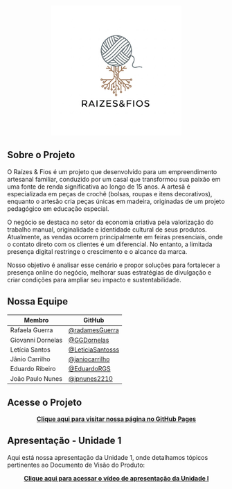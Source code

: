 <p align="center">
  <img src="https://github.com/mdsreq-fga-unb/REQ-2025.2-T01-RaizesFios/raw/gh-pages/image/logo_raizes%26fios.jpeg" alt="Logo Raízes & Fios" width="300">
</p>

## Sobre o Projeto

O Raízes & Fios é um projeto que desenvolvido para um empreendimento artesanal familiar, conduzido por um casal que transformou sua paixão em uma fonte de renda significativa ao longo de 15 anos. A artesã é especializada em peças de crochê (bolsas, roupas e itens decorativos), enquanto o artesão cria peças únicas em madeira, originadas de um projeto pedagógico em educação especial.   

O negócio se destaca no setor da economia criativa pela valorização do trabalho manual, originalidade e identidade cultural de seus produtos. Atualmente, as vendas ocorrem principalmente em feiras presenciais, onde o contato direto com os clientes é um diferencial. No entanto, a limitada presença digital restringe o crescimento e o alcance da marca.  

Nosso objetivo é analisar esse cenário e propor soluções para fortalecer a presença online do negócio, melhorar suas estratégias de divulgação e criar condições para ampliar seu impacto e sustentabilidade.  


## Nossa Equipe

| Membro | GitHub |
|--------|--------|
|Rafaela Guerra| [@radamesGuerra](https://github.com/radamesGuerra) |
|Giovanni Dornelas| [@GGDornelas](https://github.com/GGDornelas) |
|Letícia Santos| [@LeticiaSantosss](https://github.com/LeticiaSantosss) |
|Jânio Carrilho| [@janiocarrilho](https://github.com/janiocarrilho) |
|Eduardo Ribeiro| [@EduardoRGS](https://github.com/EduardoRGS) |
|João Paulo Nunes| [@jpnunes2210](https://github.com/jpnunes2210) |


## Acesse o Projeto

<div align="center">
  
**[Clique aqui para visitar nossa página no GitHub Pages](https://mdsreq-fga-unb.github.io/REQ-2025.2-T01-RaizesFios/)**

</div>


## Apresentação - Unidade 1

Aqui está nossa apresentação da Unidade 1, onde detalhamos tópicos pertinentes ao Documento de Visão do Produto:

<div align="center">
  
**[Clique aqui para acessar o vídeo de apresentação da Unidade I](https://unbbr.sharepoint.com/sites/Projeto-RequisitosdeSW/_layouts/15/stream.aspx?id=%2Fsites%2FProjeto%2DRequisitosdeSW%2FDocumentos%20Compartilhados%2FGeneral%2FRecordings%2FReuni%C3%A3o%20da%20Equipe%2D20250915%5F204441%2DGrava%C3%A7%C3%A3o%20de%20Reuni%C3%A3o%2Emp4&referrer=StreamWebApp%2EWeb&referrerScenario=AddressBarCopied%2Eview%2E0fe7233b%2Da8bd%2D4f9a%2D9b08%2D66ee37c728aa)**

</div>




